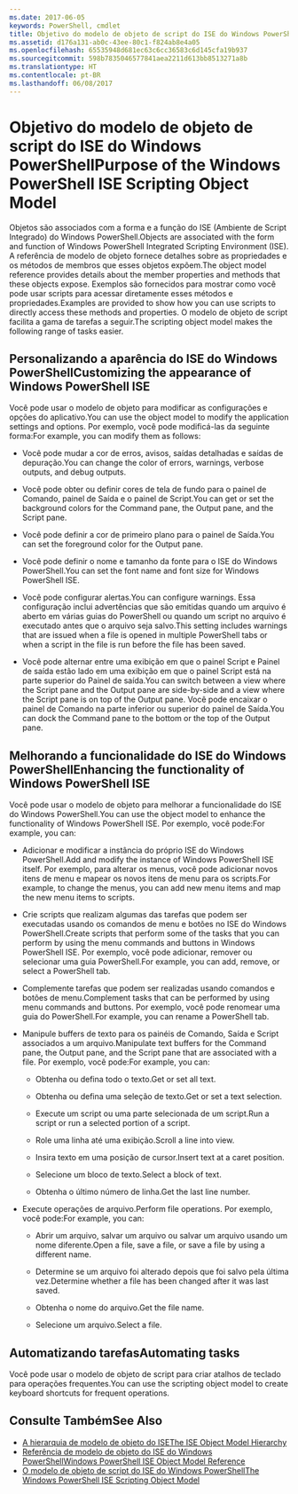 ```yaml
---
ms.date: 2017-06-05
keywords: PowerShell, cmdlet
title: Objetivo do modelo de objeto de script do ISE do Windows PowerShell
ms.assetid: d176a131-ab0c-43ee-80c1-f824ab8e4a05
ms.openlocfilehash: 65535948d681ec63c6cc36583c6d145cfa19b937
ms.sourcegitcommit: 598b7835046577841aea2211d613bb8513271a8b
ms.translationtype: HT
ms.contentlocale: pt-BR
ms.lasthandoff: 06/08/2017
---
```

# <a name="purpose-of-the-windows-powershell-ise-scripting-object-model"></a><span data-ttu-id="c7f52-103">Objetivo do modelo de objeto de script do ISE do Windows PowerShell</span><span class="sxs-lookup"><span data-stu-id="c7f52-103">Purpose of the Windows PowerShell ISE Scripting Object Model</span></span>
  <span data-ttu-id="c7f52-104">Objetos são associados com a forma e a função do ISE (Ambiente de Script Integrado) do Windows PowerShell.</span><span class="sxs-lookup"><span data-stu-id="c7f52-104">Objects are associated with the form and function of Windows PowerShell Integrated Scripting Environment (ISE).</span></span> <span data-ttu-id="c7f52-105">A referência de modelo de objeto fornece detalhes sobre as propriedades e os métodos de membros que esses objetos expõem.</span><span class="sxs-lookup"><span data-stu-id="c7f52-105">The object model reference provides details about the member properties and methods that these objects expose.</span></span> <span data-ttu-id="c7f52-106">Exemplos são fornecidos para mostrar como você pode usar scripts para acessar diretamente esses métodos e propriedades.</span><span class="sxs-lookup"><span data-stu-id="c7f52-106">Examples are provided to show how you can use scripts to directly access these methods and properties.</span></span> <span data-ttu-id="c7f52-107">O modelo de objeto de script facilita a gama de tarefas a seguir.</span><span class="sxs-lookup"><span data-stu-id="c7f52-107">The scripting object model makes the following range of tasks easier.</span></span>

## <a name="customizing-the-appearance-of-windows-powershell-ise"></a><span data-ttu-id="c7f52-108">Personalizando a aparência do ISE do Windows PowerShell</span><span class="sxs-lookup"><span data-stu-id="c7f52-108">Customizing the appearance of Windows PowerShell ISE</span></span>
 <span data-ttu-id="c7f52-109">Você pode usar o modelo de objeto para modificar as configurações e opções do aplicativo.</span><span class="sxs-lookup"><span data-stu-id="c7f52-109">You can use the object model to modify the application settings and options.</span></span> <span data-ttu-id="c7f52-110">Por exemplo, você pode modificá-las da seguinte forma:</span><span class="sxs-lookup"><span data-stu-id="c7f52-110">For example, you can modify them as follows:</span></span>

-   <span data-ttu-id="c7f52-111">Você pode mudar a cor de erros, avisos, saídas detalhadas e saídas de depuração.</span><span class="sxs-lookup"><span data-stu-id="c7f52-111">You can change the color of errors, warnings, verbose outputs, and debug outputs.</span></span>

-   <span data-ttu-id="c7f52-112">Você pode obter ou definir cores de tela de fundo para o painel de Comando, painel de Saída e o painel de Script.</span><span class="sxs-lookup"><span data-stu-id="c7f52-112">You can get or set the background colors for the Command pane, the Output pane, and the Script pane.</span></span>

-   <span data-ttu-id="c7f52-113">Você pode definir a cor de primeiro plano para o painel de Saída.</span><span class="sxs-lookup"><span data-stu-id="c7f52-113">You can set the foreground color for the Output pane.</span></span>

-   <span data-ttu-id="c7f52-114">Você pode definir o nome e tamanho da fonte para o ISE do Windows PowerShell.</span><span class="sxs-lookup"><span data-stu-id="c7f52-114">You can set the font name and font size for Windows PowerShell ISE.</span></span>

-   <span data-ttu-id="c7f52-115">Você pode configurar alertas.</span><span class="sxs-lookup"><span data-stu-id="c7f52-115">You can configure warnings.</span></span> <span data-ttu-id="c7f52-116">Essa configuração inclui advertências que são emitidas quando um arquivo é aberto em várias guias do PowerShell ou quando um script no arquivo é executado antes que o arquivo seja salvo.</span><span class="sxs-lookup"><span data-stu-id="c7f52-116">This setting includes warnings that are issued when a file is opened in multiple PowerShell tabs or when a script in the file is run before the file has been saved.</span></span>

-   <span data-ttu-id="c7f52-117">Você pode alternar entre uma exibição em que o painel Script e Painel de saída estão lado em uma exibição em que o painel Script está na parte superior do Painel de saída.</span><span class="sxs-lookup"><span data-stu-id="c7f52-117">You can switch between a view where the Script pane and the Output pane are side-by-side and a view where the Script pane is on top of the Output pane.</span></span> <span data-ttu-id="c7f52-118">Você pode encaixar o painel de Comando na parte inferior ou superior do painel de Saída.</span><span class="sxs-lookup"><span data-stu-id="c7f52-118">You can dock the Command pane to the bottom or the top of the Output pane.</span></span>

## <a name="enhancing-the-functionality-of-windows-powershell-ise"></a><span data-ttu-id="c7f52-119">Melhorando a funcionalidade do ISE do Windows PowerShell</span><span class="sxs-lookup"><span data-stu-id="c7f52-119">Enhancing the functionality of Windows PowerShell ISE</span></span>
 <span data-ttu-id="c7f52-120">Você pode usar o modelo de objeto para melhorar a funcionalidade do ISE do Windows PowerShell.</span><span class="sxs-lookup"><span data-stu-id="c7f52-120">You can use the object model to enhance the functionality of Windows PowerShell ISE.</span></span> <span data-ttu-id="c7f52-121">Por exemplo, você pode:</span><span class="sxs-lookup"><span data-stu-id="c7f52-121">For example, you can:</span></span>

-   <span data-ttu-id="c7f52-122">Adicionar e modificar a instância do próprio ISE do Windows PowerShell.</span><span class="sxs-lookup"><span data-stu-id="c7f52-122">Add and modify the instance of Windows PowerShell ISE itself.</span></span> <span data-ttu-id="c7f52-123">Por exemplo, para alterar os menus, você pode adicionar novos itens de menu e mapear os novos itens de menu para os scripts.</span><span class="sxs-lookup"><span data-stu-id="c7f52-123">For example, to change the menus, you can add new menu items and map the new menu items to scripts.</span></span>

-   <span data-ttu-id="c7f52-124">Crie scripts que realizam algumas das tarefas que podem ser executadas usando os comandos de menu e botões no ISE do Windows PowerShell.</span><span class="sxs-lookup"><span data-stu-id="c7f52-124">Create scripts that perform some of the tasks that you can perform by using the menu commands and buttons in Windows PowerShell ISE.</span></span> <span data-ttu-id="c7f52-125">Por exemplo, você pode adicionar, remover ou selecionar uma guia PowerShell.</span><span class="sxs-lookup"><span data-stu-id="c7f52-125">For example, you can add, remove, or select a PowerShell tab.</span></span>

-   <span data-ttu-id="c7f52-126">Complemente tarefas que podem ser realizadas usando comandos e botões de menu.</span><span class="sxs-lookup"><span data-stu-id="c7f52-126">Complement tasks that can be performed by using menu commands and buttons.</span></span> <span data-ttu-id="c7f52-127">Por exemplo, você pode renomear uma guia do PowerShell.</span><span class="sxs-lookup"><span data-stu-id="c7f52-127">For example, you can rename a PowerShell tab.</span></span>

-   <span data-ttu-id="c7f52-128">Manipule buffers de texto para os painéis de Comando, Saída e Script associados a um arquivo.</span><span class="sxs-lookup"><span data-stu-id="c7f52-128">Manipulate text buffers for the Command pane, the Output pane, and the Script pane that are associated with a file.</span></span> <span data-ttu-id="c7f52-129">Por exemplo, você pode:</span><span class="sxs-lookup"><span data-stu-id="c7f52-129">For example, you can:</span></span>

    -   <span data-ttu-id="c7f52-130">Obtenha ou defina todo o texto.</span><span class="sxs-lookup"><span data-stu-id="c7f52-130">Get or set all text.</span></span>

    -   <span data-ttu-id="c7f52-131">Obtenha ou defina uma seleção de texto.</span><span class="sxs-lookup"><span data-stu-id="c7f52-131">Get or set a text selection.</span></span>

    -   <span data-ttu-id="c7f52-132">Execute um script ou uma parte selecionada de um script.</span><span class="sxs-lookup"><span data-stu-id="c7f52-132">Run a script or run a selected portion of a script.</span></span>

    -   <span data-ttu-id="c7f52-133">Role uma linha até uma exibição.</span><span class="sxs-lookup"><span data-stu-id="c7f52-133">Scroll a line into view.</span></span>

    -   <span data-ttu-id="c7f52-134">Insira texto em uma posição de cursor.</span><span class="sxs-lookup"><span data-stu-id="c7f52-134">Insert text at a caret position.</span></span>

    -   <span data-ttu-id="c7f52-135">Selecione um bloco de texto.</span><span class="sxs-lookup"><span data-stu-id="c7f52-135">Select a block of text.</span></span>

    -   <span data-ttu-id="c7f52-136">Obtenha o último número de linha.</span><span class="sxs-lookup"><span data-stu-id="c7f52-136">Get the last line number.</span></span>

-   <span data-ttu-id="c7f52-137">Execute operações de arquivo.</span><span class="sxs-lookup"><span data-stu-id="c7f52-137">Perform file operations.</span></span> <span data-ttu-id="c7f52-138">Por exemplo, você pode:</span><span class="sxs-lookup"><span data-stu-id="c7f52-138">For example, you can:</span></span>

    -   <span data-ttu-id="c7f52-139">Abrir um arquivo, salvar um arquivo ou salvar um arquivo usando um nome diferente.</span><span class="sxs-lookup"><span data-stu-id="c7f52-139">Open a file, save a file, or save a file by using a different name.</span></span>

    -   <span data-ttu-id="c7f52-140">Determine se um arquivo foi alterado depois que foi salvo pela última vez.</span><span class="sxs-lookup"><span data-stu-id="c7f52-140">Determine whether a file has been changed after it was last saved.</span></span>

    -   <span data-ttu-id="c7f52-141">Obtenha o nome do arquivo.</span><span class="sxs-lookup"><span data-stu-id="c7f52-141">Get the file name.</span></span>

    -   <span data-ttu-id="c7f52-142">Selecione um arquivo.</span><span class="sxs-lookup"><span data-stu-id="c7f52-142">Select a file.</span></span>

## <a name="automating-tasks"></a><span data-ttu-id="c7f52-143">Automatizando tarefas</span><span class="sxs-lookup"><span data-stu-id="c7f52-143">Automating tasks</span></span>
 <span data-ttu-id="c7f52-144">Você pode usar o modelo de objeto de script para criar atalhos de teclado para operações frequentes.</span><span class="sxs-lookup"><span data-stu-id="c7f52-144">You can use the scripting object model to create keyboard shortcuts for frequent operations.</span></span>

## <a name="see-also"></a><span data-ttu-id="c7f52-145">Consulte Também</span><span class="sxs-lookup"><span data-stu-id="c7f52-145">See Also</span></span>
- [<span data-ttu-id="c7f52-146">A hierarquia de modelo de objeto do ISE</span><span class="sxs-lookup"><span data-stu-id="c7f52-146">The ISE Object Model Hierarchy</span></span>](The-ISE-Object-Model-Hierarchy.md) 
- [<span data-ttu-id="c7f52-147">Referência de modelo de objeto do ISE do Windows PowerShell</span><span class="sxs-lookup"><span data-stu-id="c7f52-147">Windows PowerShell ISE Object Model Reference</span></span>](Windows-PowerShell-ISE-Object-Model-Reference.md) 
- [<span data-ttu-id="c7f52-148">O modelo de objeto de script do ISE do Windows PowerShell</span><span class="sxs-lookup"><span data-stu-id="c7f52-148">The Windows PowerShell ISE Scripting Object Model</span></span>](The-Windows-PowerShell-ISE-Scripting-Object-Model.md)

  
